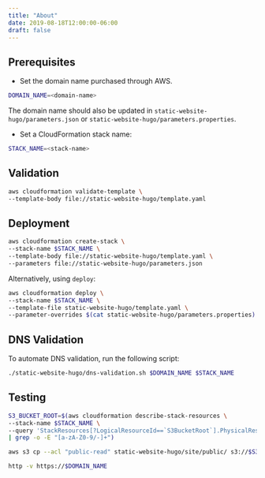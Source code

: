 ```yaml
---
title: "About"
date: 2019-08-18T12:00:00-06:00
draft: false
---
```


## Prerequisites

* Set the domain name purchased through AWS.

```bash
DOMAIN_NAME=<domain-name>
```

The domain name should also be updated in `static-website-hugo/parameters.json` or `static-website-hugo/parameters.properties`.

* Set a CloudFormation stack name:

```bash
STACK_NAME=<stack-name>
```

## Validation

```bash
aws cloudformation validate-template \
--template-body file://static-website-hugo/template.yaml
```

## Deployment

```bash
aws cloudformation create-stack \
--stack-name $STACK_NAME \
--template-body file://static-website-hugo/template.yaml \
--parameters file://static-website-hugo/parameters.json
```

Alternatively, using `deploy`:

```bash
aws cloudformation deploy \
--stack-name $STACK_NAME \
--template-file static-website-hugo/template.yaml \
--parameter-overrides $(cat static-website-hugo/parameters.properties)
```

## DNS Validation

To automate DNS validation, run the following script:

```bash
./static-website-hugo/dns-validation.sh $DOMAIN_NAME $STACK_NAME
```

## Testing

```bash
S3_BUCKET_ROOT=$(aws cloudformation describe-stack-resources \
--stack-name $STACK_NAME \
--query 'StackResources[?LogicalResourceId==`S3BucketRoot`].PhysicalResourceId' \
| grep -o -E "[a-zA-Z0-9/-]+")
```

```bash
aws s3 cp --acl "public-read" static-website-hugo/site/public/ s3://$S3_BUCKET_ROOT
```

```bash
http -v https://$DOMAIN_NAME
```
